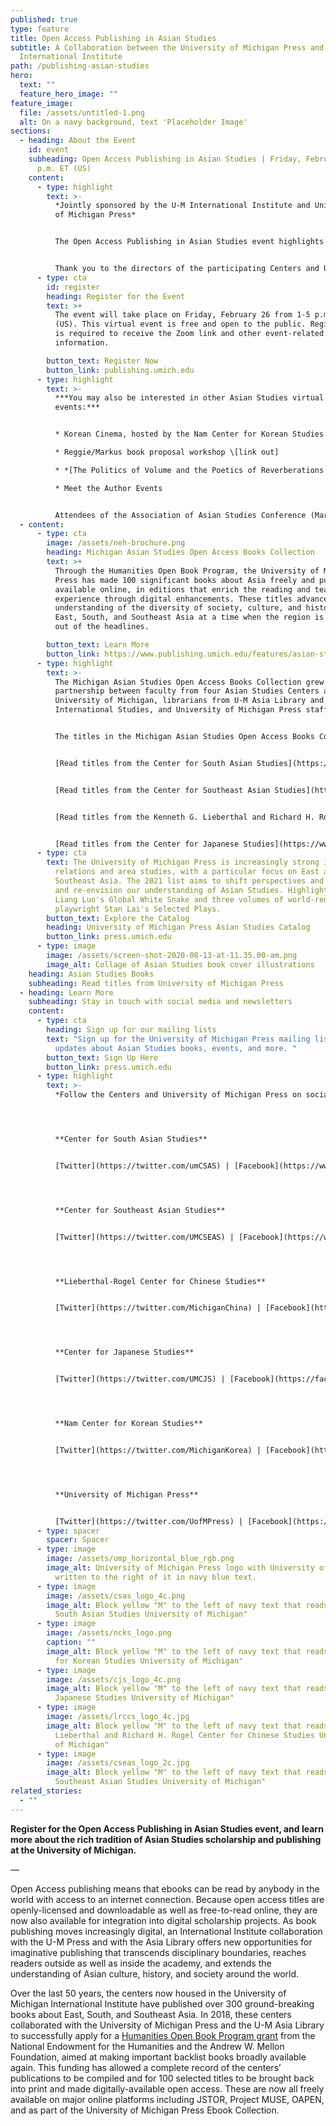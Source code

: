 ```yaml
---
published: true
type: feature
title: Open Access Publishing in Asian Studies
subtitle: A Collaboration between the University of Michigan Press and
  International Institute
path: /publishing-asian-studies
hero:
  text: ""
  feature_hero_image: ""
feature_image:
  file: /assets/untitled-1.png
  alt: On a navy background, text 'Placeholder Image'
sections:
  - heading: About the Event
    id: event
    subheading: Open Access Publishing in Asian Studies | Friday, February 26, 1-5
      p.m. ET (US)
    content:
      - type: highlight
        text: >-
          *Jointly sponsored by the U-M International Institute and University
          of Michigan Press*


          The Open Access Publishing in Asian Studies event highlights the impact of the [Michigan Asian Studies Open Access Books Collection](https://www.publishing.umich.edu/features/asian-studies) so far, and asks “where do we go from here?” While it is focused on the Michigan publications as a case study, the panel aims to explore more broadly the opportunities for Open Access publishing in Asian studies more generally. **The full program for the event is available [here](https://publishing.umich.edu/assets/eventprogram.pdf).**


          Thank you to the directors of the participating Centers and U-M Asia Library: Reginald Jackson (Center for Japanese Studies); Twila Tardif (Lieberthal-Rogel Center for Chinese Studies); Jatin Dua (Center for South Asian Studies); Laura Rozek (Center for Southeast Asian Studies); Nojin Kwak (Nam Center for Korean Studies:); and Dawn Lawson (U-M Asia Library).
      - type: cta
        id: register
        heading: Register for the Event
        text: >+
          The event will take place on Friday, February 26 from 1-5 p.m. ET
          (US). This virtual event is free and open to the public. Registration
          is required to receive the Zoom link and other event-related
          information.

        button_text: Register Now
        button_link: publishing.umich.edu
      - type: highlight
        text: >-
          ***You may also be interested in other Asian Studies virtual
          events:***


          * Korean Cinema, hosted by the Nam Center for Korean Studies \[link out]

          * Reggie/Markus book proposal workshop \[link out]

          * *[The Politics of Volume and the Poetics of Reverberations across the Black Pacific](https://ii.umich.edu/cjs/news-events/events.detail.html/79852-20509609.html)* | Will Bridges, University of Rochester | April 15, 12:00-1:30 PM ET | Hosted by the Center for Japanese Studies at the University of Michigan

          * Meet the Author Events


          Attendees of the Association of Asian Studies Conference (March 21-26, 2021) can also look for our University of Michigan Press and International Institute virtual booth.
  - content:
      - type: cta
        image: /assets/neh-brochure.png
        heading: Michigan Asian Studies Open Access Books Collection
        text: >+
          Through the Humanities Open Book Program, the University of Michigan
          Press has made 100 significant books about Asia freely and publicly
          available online, in editions that enrich the reading and teaching
          experience through digital enhancements. These titles advance public
          understanding of the diversity of society, culture, and history in
          East, South, and Southeast Asia at a time when the region is rarely
          out of the headlines.

        button_text: Learn More
        button_link: https://www.publishing.umich.edu/features/asian-studies
      - type: highlight
        text: >-
          The Michigan Asian Studies Open Access Books Collection grew from a
          partnership between faculty from four Asian Studies Centers at the
          University of Michigan, librarians from U-M Asia Library and
          International Studies, and University of Michigan Press staff.


          The titles in the Michigan Asian Studies Open Access Books Collection are presented in discoverable, accessible, and citable form. The books are free to read on Fulcrum at each Center’s page and within the University of Michigan Press Ebook Collection (UMP EBC).


          [Read titles from the Center for South Asian Studies](https://www.fulcrum.org/csas)


          [Read titles from the Center for Southeast Asian Studies](https://www.fulcrum.org/cseas)


          [Read titles from the Kenneth G. Lieberthal and Richard H. Rogel Center for Chinese Studies](https://www.fulcrum.org/lrccs)


          [Read titles from the Center for Japanese Studies](https://www.fulcrum.org/cjs)
      - type: cta
        text: The University of Michigan Press is increasingly strong in international
          relations and area studies, with a particular focus on East and
          Southeast Asia. The 2021 list aims to shift perspectives and challenge
          and re-envision our understanding of Asian Studies. Highlights include
          Liang Luo's Global White Snake and three volumes of world-renowned
          playwright Stan Lai's Selected Plays.
        button_text: Explore the Catalog
        heading: University of Michigan Press Asian Studies Catalog
        button_link: press.umich.edu
      - type: image
        image: /assets/screen-shot-2020-08-13-at-11.35.00-am.png
        image_alt: Collage of Asian Studies book cover illustrations
    heading: Asian Studies Books
    subheading: Read titles from University of Michigan Press
  - heading: Learn More
    subheading: Stay in touch with social media and newsletters
    content:
      - type: cta
        heading: Sign up for our mailing lists
        text: "Sign up for the University of Michigan Press mailing list that will share
          updates about Asian Studies books, events, and more. "
        button_text: Sign Up Here
        button_link: press.umich.edu
      - type: highlight
        text: >-
          *Follow the Centers and University of Michigan Press on social media*




          **Center for South Asian Studies**


          [Twitter](https://twitter.com/umCSAS) | [Facebook](https://www.facebook.com/UMCSAS) | [YouTube](https://www.youtube.com/user/umcsas)




          **Center for Southeast Asian Studies**


          [Twitter](https://twitter.com/UMCSEAS) | [Facebook](https://www.facebook.com/umcseas) | [YouTube](https://www.youtube.com/user/umcseas)




          **Lieberthal-Rogel Center for Chinese Studies** 


          [Twitter](https://twitter.com/MichiganChina) | [Facebook](https://www.facebook.com/centerforchinesestudies) | [YouTube](https://www.youtube.com/channel/UCh1JmoKwIMuzdJbxMyiQrQw)




          **Center for Japanese Studies**


          [Twitter](https://twitter.com/UMCJS) | [Facebook](https://facebook.com/umcjs) | [YouTube](https://www.youtube.com/user/umcjs)




          **Nam Center for Korean Studies** 


          [Twitter](https://twitter.com/MichiganKorea) | [Facebook](https://www.facebook.com/NamCenter) | [YouTube](https://www.youtube.com/channel/UCS3WxYxar3WJvcHLRiQh-Tg)




          **University of Michigan Press**


          [Twitter](https://twitter.com/UofMPress) | [Facebook](https://www.facebook.com/pages/University-of-Michigan-Press/37383103953?ref=ts) | [YouTube](https://www.youtube.com/user/umichpress)
      - type: spacer
        spacer: Spacer
      - type: image
        image: /assets/ump_horizontal_blue_rgb.png
        image_alt: University of Michigan Press logo with University of Michigan Press
          written to the right of it in navy blue text.
      - type: image
        image: /assets/csas_logo_4c.png
        image_alt: Block yellow "M" to the left of navy text that reads "LSA Center for
          South Asian Studies University of Michigan"
      - type: image
        image: /assets/ncks_logo.png
        caption: ""
        image_alt: Block yellow "M" to the left of navy text that reads "LSA NAM Center
          for Korean Studies University of Michigan"
      - type: image
        image: /assets/cjs_logo_4c.png
        image_alt: Block yellow "M" to the left of navy text that reads "LSA Center for
          Japanese Studies University of Michigan"
      - type: image
        image: /assets/lrccs_logo_4c.jpg
        image_alt: Block yellow "M" to the left of navy text that reads "LSA Kenneth G.
          Lieberthal and Richard H. Rogel Center for Chinese Studies University
          of Michigan"
      - type: image
        image: /assets/cseas_logo_2c.jpg
        image_alt: Block yellow "M" to the left of navy text that reads "LSA Center for
          Southeast Asian Studies University of Michigan"
related_stories:
  - ""
---
```

**Register for the Open Access Publishing in Asian Studies event, and learn more about the rich tradition of Asian Studies scholarship and publishing at the University of Michigan.**

—

Open Access publishing means that ebooks can be read by anybody in the world with access to an internet connection. Because open access titles are openly-licensed and downloadable as well as free-to-read online, they are now also available for integration into digital scholarship projects. As book publishing moves increasingly digital, an International Institute collaboration with the U-M Press and with the Asia Library offers new opportunities for imaginative publishing that transcends disciplinary boundaries, reaches readers outside as well as inside the academy, and extends the understanding of Asian culture, history, and society around the world.

Over the last 50 years, the centers now housed in the University of Michigan International Institute have published over 300 ground-breaking books about East, South, and Southeast Asia. In 2018, these centers collaborated with the University of Michigan Press and the U-M Asia Library to successfully apply for a [Humanities Open Book Program grant](https://www.neh.gov/project/michigan-asian-studies-open-access-books-collection) from the National Endowment for the Humanities and the Andrew W. Mellon Foundation, aimed at making important backlist books broadly available again. This funding has allowed a complete record of the centers’ publications to be compiled and for 100 selected titles to be brought back into print and made digitally-available open access. These are now all freely available on major online platforms including JSTOR, Project MUSE, OAPEN, and as part of the University of Michigan Press Ebook Collection.
